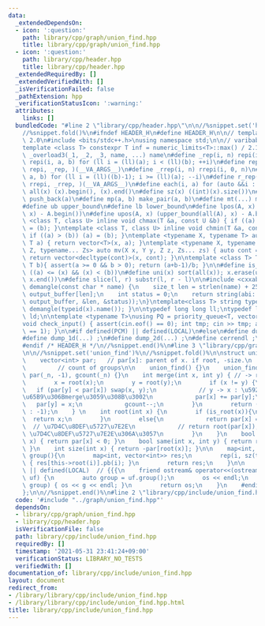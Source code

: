 ```yaml
---
data:
  _extendedDependsOn:
  - icon: ':question:'
    path: library/cpp/graph/union_find.hpp
    title: library/cpp/graph/union_find.hpp
  - icon: ':question:'
    path: library/cpp/header.hpp
    title: library/cpp/header.hpp
  _extendedRequiredBy: []
  _extendedVerifiedWith: []
  _isVerificationFailed: false
  _pathExtension: hpp
  _verificationStatusIcon: ':warning:'
  attributes:
    links: []
  bundledCode: "#line 2 \"library/cpp/header.hpp\"\n\n//%snippet.set('header')%\n\
    //%snippet.fold()%\n#ifndef HEADER_H\n#define HEADER_H\n\n// template version\
    \ 2.0\n#include <bits/stdc++.h>\nusing namespace std;\n\n// varibable settings\n\
    template <class T> constexpr T inf = numeric_limits<T>::max() / 2.1;\n\n#define\
    \ _overload3(_1, _2, _3, name, ...) name\n#define _rep(i, n) repi(i, 0, n)\n#define\
    \ repi(i, a, b) for (ll i = (ll)(a); i < (ll)(b); ++i)\n#define rep(...) _overload3(__VA_ARGS__,\
    \ repi, _rep, )(__VA_ARGS__)\n#define _rrep(i, n) rrepi(i, 0, n)\n#define rrepi(i,\
    \ a, b) for (ll i = (ll)((b)-1); i >= (ll)(a); --i)\n#define r_rep(...) _overload3(__VA_ARGS__,\
    \ rrepi, _rrep, )(__VA_ARGS__)\n#define each(i, a) for (auto &&i : a)\n#define\
    \ all(x) (x).begin(), (x).end()\n#define sz(x) ((int)(x).size())\n#define pb(a)\
    \ push_back(a)\n#define mp(a, b) make_pair(a, b)\n#define mt(...) make_tuple(__VA_ARGS__)\n\
    #define ub upper_bound\n#define lb lower_bound\n#define lpos(A, x) (lower_bound(all(A),\
    \ x) - A.begin())\n#define upos(A, x) (upper_bound(all(A), x) - A.begin())\ntemplate\
    \ <class T, class U> inline void chmax(T &a, const U &b) { if ((a) < (b)) (a)\
    \ = (b); }\ntemplate <class T, class U> inline void chmin(T &a, const U &b) {\
    \ if ((a) > (b)) (a) = (b); }\ntemplate <typename X, typename T> auto mv(X x,\
    \ T a) { return vector<T>(x, a); }\ntemplate <typename X, typename Y, typename\
    \ Z, typename... Zs> auto mv(X x, Y y, Z z, Zs... zs) { auto cont = mv(y, z, zs...);\
    \ return vector<decltype(cont)>(x, cont); }\n\ntemplate <class T> T cdiv(T a,\
    \ T b){ assert(a >= 0 && b > 0); return (a+b-1)/b; }\n\n#define is_in(x, a, b)\
    \ ((a) <= (x) && (x) < (b))\n#define uni(x) sort(all(x)); x.erase(unique(all(x)),\
    \ x.end())\n#define slice(l, r) substr(l, r - l)\n\n#include <cxxabi.h>\nstring\
    \ demangle(const char * name) {\n    size_t len = strlen(name) + 256;\n    char\
    \ output_buffer[len];\n    int status = 0;\n    return string(abi::__cxa_demangle(name,\
    \ output_buffer, &len, &status));\n}\ntemplate<class T> string type(T x){ return\
    \ demangle(typeid(x).name()); }\n\ntypedef long long ll;\ntypedef long double\
    \ ld;\n\ntemplate <typename T>\nusing PQ = priority_queue<T, vector<T>, greater<T>>;\n\
    void check_input() { assert(cin.eof() == 0); int tmp; cin >> tmp; assert(cin.eof()\
    \ == 1); }\n\n#if defined(PCM) || defined(LOCAL)\n#else\n#define dump(...) ;\n\
    #define dump_1d(...) ;\n#define dump_2d(...) ;\n#define cerrendl ;\n#endif\n\n\
    #endif /* HEADER_H */\n//%snippet.end()%\n#line 3 \"library/cpp/graph/union_find.hpp\"\
    \n\n//%snippet.set('union_find')%\n//%snippet.fold()%\n\nstruct union_find {\n\
    \    vector<int> par;   // par[x]: parent of x. if root, -size.\n    int gcount;\
    \         // count of groups\n\n    union_find() {}\n    union_find(int _n) :\
    \ par(_n, -1), gcount(_n) {}\n    int merge(int x, int y) { // -> return new_root\n\
    \        x = root(x);\n        y = root(y);\n        if (x != y) {\n         \
    \   if (par[y] < par[x]) swap(x, y);\n            // y -> x : \u5927\u304D\u3044\
    \u65B9\u306Bmerge\u3059\u308B\u3002\n            par[x] += par[y];\n         \
    \   par[y] = x;\n            gcount--;\n        }\n        return (x != y ? x\
    \ : -1);\n    } \n    int root(int x) {\n        if (is_root(x)){\n          \
    \  return x;\n        }\n        else{\n            return par[x] = root(par[x]);\
    \  // \u7D4C\u8DEF\u5727\u7E2E\n            // return root(par[x]);         //\
    \ \u7D4C\u8DEF\u5727\u7E2E\u306A\u3057\n        }\n    }\n    bool is_root(int\
    \ x) { return par[x] < 0; }\n    bool same(int x, int y) { return root(x) == root(y);\
    \ }\n    int size(int x) { return -par[root(x)]; }\n\n    map<int, vector<int>>\
    \ group(){\n        map<int, vector<int>> res;\n        rep(i, sz(this->par))\
    \ { res[this->root(i)].pb(i); }\n        return res;\n    }\n\n    #if defined(PCM)\
    \ || defined(LOCAL)  // {{{\n    friend ostream& operator<<(ostream& os, union_find&\
    \ uf) {\n        auto group = uf.group();\n        os << endl;\n        each(g,\
    \ group) { os << g << endl; }\n        return os;\n    }\n    #endif  // }}}\n\
    };\n\n//%snippet.end()%\n#line 2 \"library/cpp/include/union_find.hpp\"\n"
  code: '#include "../graph/union_find.hpp"'
  dependsOn:
  - library/cpp/graph/union_find.hpp
  - library/cpp/header.hpp
  isVerificationFile: false
  path: library/cpp/include/union_find.hpp
  requiredBy: []
  timestamp: '2021-05-31 23:41:24+09:00'
  verificationStatus: LIBRARY_NO_TESTS
  verifiedWith: []
documentation_of: library/cpp/include/union_find.hpp
layout: document
redirect_from:
- /library/library/cpp/include/union_find.hpp
- /library/library/cpp/include/union_find.hpp.html
title: library/cpp/include/union_find.hpp
---
```

